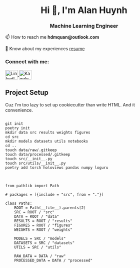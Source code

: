 <h1 align="center">Hi 👋, I'm Alan Huynh</h1>
<h3 align="center">Machine Learning Engineer</h3>

<p>📫 How to reach me <strong>hdmquan@outlook.com</strong></p>
<p>📄 Know about my experiences <a href="https://drive.google.com/file/d/1GISOfYvoKFmbeK9PdHXdraugFqgg4SGW/view?usp=sharing" target="_blank">resume</a></p>

<h3 align="left">Connect with me:</h3>
<p align="left">
    <a href="https://linkedin.com/in/hdmquan" target="_blank">
        <img align="center" src="https://raw.githubusercontent.com/rahuldkjain/github-profile-readme-generator/master/src/images/icons/Social/linked-in-alt.svg" alt="LinkedIn" height="30" width="40" />
    </a>
    <a href="https://kaggle.com/hdmquan" target="_blank">
        <img align="center" src="https://raw.githubusercontent.com/rahuldkjain/github-profile-readme-generator/master/src/images/icons/Social/kaggle.svg" alt="Kaggle" height="30" width="40" />
    </a>
</p>

<h2>Project Setup</h2>
<p>Cuz I'm too lazy to set up cookiecutter than write HTML. And it convenience.</p>

<pre>
<code>
git init
poetry init
mkdir data src results weights figures
cd src
mkdir models datasets utils notebooks
cd ..
touch data/raw/.gitkeep 
touch data/processed/.gitkeep
touch src/__init__.py 
touch src/utils/__init__.py
poetry add torch holoviews pandas numpy loguru
</code>
</pre>

<pre>
<code>
from pathlib import Path

# packages = [{include = "src", from = "."}]

class Paths:
    ROOT = Path(__file__).parents[2]
    SRC = ROOT / "src"
    DATA = ROOT / "data"
    RESULTS = ROOT / "results"
    FIGURES = ROOT / "figures"
    WEIGHTS = ROOT / "weights"

    MODELS = SRC / "models"
    DATASETS = SRC / "datasets"
    UTILS = SRC / "utils"

    RAW_DATA = DATA / "raw"
    PROCESSED_DATA = DATA / "processed"
</code>
</pre>

